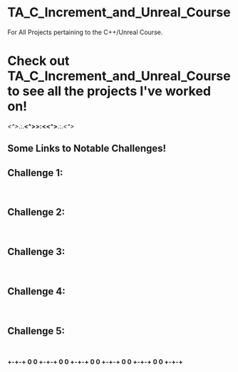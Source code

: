 # TA_C_Increment_and_Unreal_Course
 
For All Projects pertaining to the C++/Unreal Course.

# Check out TA_C_Increment_and_Unreal_Course to see all the projects I've worked on!

*<^>*.:.**<^>>:<<^>**.:.*<^>*

## Some Links to Notable Challenges!

## Challenge 1:
<a href=""> </a><br>


## Challenge 2:
<a href=""> </a><br>


## Challenge 3:
<a href=""> </a><br>


## Challenge 4:
<a href=""> </a><br>


## Challenge 5:
<a href=""> </a><br>


**+-+-+ 0 0 +-+-+ 0 0 +-+-+ 0 0 +-+-+ 0 0 +-+-+ 0 0 +-+-+**
